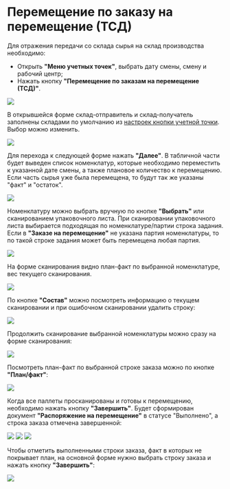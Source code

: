# Перемещение по заказу на перемещение (ТСД)

Для отражения передачи со склада сырья на склад производства необходимо:

- Открыть **"Меню учетных точек"**, выбрать дату смены, смену и рабочий центр;
- Нажать кнопку **"Перемещение по заказам на перемещение (ТСД)"**.

![](../../../AddressWarehouse/Peremeshenie/PeremTask/image-1.png)

В открывшейся форме склад-отправитель и склад-получатель заполнены складами по умолчанию из [настроек кнопки учетной точки](SettingAccountingPointOrderTSD.md). Выбор можно изменить. 

![](../../../AddressWarehouse/Peremeshenie/PeremTask/image-2.png)

Для перехода к следующей форме нажать **"Далее"**. В табличной части будет выведен список номенклатур, которые необходимо переместить к указанной дате смены, а также плановое количество к перемещению. Если часть сырья уже была перемещена, то будут так же указаны "факт" и "остаток". 

![](../../../AddressWarehouse/Peremeshenie/PeremTask/image-3.png)

Номенклатуру можно выбрать вручную по кнопке **"Выбрать"** или сканированием упаковочного листа. При сканировании упаковочного листа выбирается подходящая по номенклатуре/партии строка задания. Если в **"Заказе на перемещение"** не указана партия номенклатуры, то по такой строке задания может быть перемещена любая партия.

![](../../../AddressWarehouse/Peremeshenie/PeremTask/1.gif)

На форме сканирования видно план-факт по выбранной номенклатуре, вес текущего сканирования. 

![](../../../AddressWarehouse/Peremeshenie/PeremTask/image-4.png)

По кнопке **"Состав"** можно посмотреть информацию о текущем сканировании и при ошибочном сканировании удалить строку:

![](../../../AddressWarehouse/Peremeshenie/PeremTask/2.gif)

Продолжить сканирование выбранной номенклатуры можно сразу на форме сканирования:

![](../../../AddressWarehouse/Peremeshenie/PeremTask/3.gif)

Посмотреть план-факт по выбранной строке заказа можно по кнопке **"План/факт"**:

![](../../../AddressWarehouse/Peremeshenie/PeremTask/4.gif)

Когда все паллеты просканированы и готовы к перемещению, необходимо нажать кнопку **"Завершить"**. Будет сформирован документ **"Распоряжение на перемещение"** в статусе "Выполнено", а строка заказа отмечена завершенной:

![](../../../AddressWarehouse/Peremeshenie/PeremTask/5.gif)
![](image-5.png)
![](image-6.png)

Чтобы отметить выполненными строки заказа, факт в которых не покрывает план, на основной форме нужно выбрать строку заказа и нажать кнопку **"Завершить"**:

![](../../../AddressWarehouse/Peremeshenie/PeremTask/6.gif)


